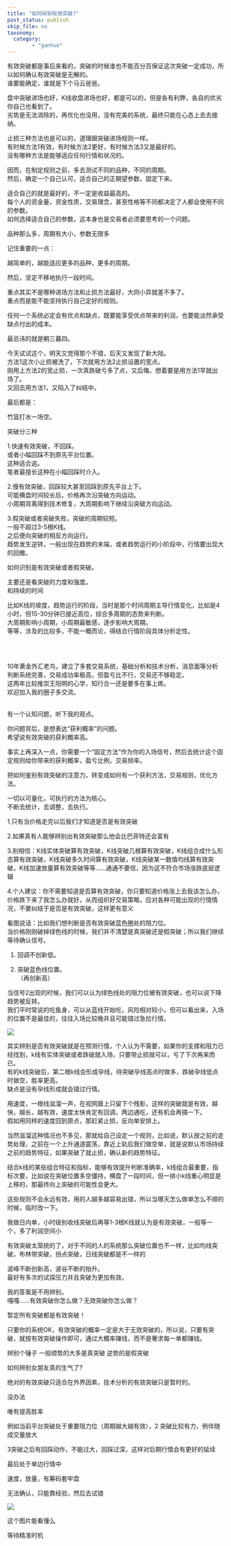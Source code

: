 ```yaml
---
title: "如何辩别有效突破?"
post_status: publish
skip_file: no
taxonomy:
  category:
        - "ganhuo"
---
```


有效突破都是事后来看的，突破的时候谁也不能百分百保证这次突破一定成功，所以如何确认有效突破是无解的。  
谁要能确定，谁就是下个马云爸爸。

盘中突破进场也好，K线收盘进场也好，都是可以的，但是各有利弊，各自的优劣你自己也看到了。  
劣势是无法消除的，再优化也没用，没有完美的系统，最终只能在心态上去去接纳。

止损三种方法也是可以的，道理跟突破进场规则一样。  
有时候方法1有效，有时候方法2更好，有时候方法3又是最好的。  
没有哪种方法是能够适应任何行情和状况的。

因而，在制定规则之前，多去测试不同的品种，不同的周期。  
然后，确定一个自己认可，适合自己的正期望参数，固定下来。

适合自己的就是最好的，不一定是收益最高的。  
每个人的资金量，资金性质，交易理念，甚至性格等不同都决定了人都会使用不同的参数。  
如何选择适合自己的参数，这本身也是交易者必须要思考的一个问题。

品种那么多，周期有大小，参数无限多

记住重要的一点：

越简单的，越能适应更多的品种，更多的周期。

然后，坚定不移地执行一段时间。

重点其实不是哪种进场方法和止损方法最好，大同小异就差不多了。  
重点而是能不能坚持执行自己定好的规则。

任何一个系统必定会有优点和缺点，既要能享受优点带来的利润，也要能淡然承受缺点付出的成本。

最忌讳的就是朝三暮四。

今天试试这个，明天又觉得那个不错，后天又发现了新大陆。  
方法1这次小止损被洗了，下次就用方法2止损设置的宽点。  
刚用上方法2的宽止损，一次真跌破亏多了点，又后悔，想着要是用方法1早就出场了。  
又回去用方法1，又陷入了纠结中。

最后都是：

竹篮打水一场空。

突破分三种

1.快速有效突破，不回踩。  
或者小幅回踩不到原先平台位置。  
这种适合追。  
笔者最擅长这种在小幅回踩时介入。

2.​慢有效突破，回踩较大甚至回踩到原先平台上下。  
可能横盘时间较长后，价格再次沿突破方向运动。  
小周期背离得到技术修复，大周期影响下继续沿突破方向运动。

3.假突破或者突破失败，突破的周期​较短。  
一般不超过3-5根K线。  
之后便向突破的相反方向运行。  
趋势发生逆转，一般出现在趋势的末端，或者趋势运行的小阶段中，行情要出现大的回撤。

如何识别是有效突破或者假突破。

主要还是看突破的力度和强度。  
和持续的时间

比如K线的坡度，趋势运行的阶段，当时是那个时间周期主导行情变化，比如是4小时，但15-30分钟已接近高位，综合多周期的态势来判断​。  
大周期影响小周期，小周期最敏感，逐步影响大周期。  
等等，涉及的比较多，不能一概而论，得结合行情阶段具体分析定性。  
​

​

10年黄金外汇老鸟，建立了多套交易系统，基础分析和技术分析，消息面等分析判断系统完善，交易成功率极高，但盈亏比不行，交易还不够稳定。  
这两年比较推崇王阳明的心学，知行合一还是要多在事上练。  
欢迎加入我的圈子多交流。  
​

有一个认知问题，听下我的观点。

你问题背后，是想表达“获利概率”的问题。  
希望说有效突破的获利概率高。

事实上再深入一点，你需要一个“固定方法”作为你的入场信号，然后去统计这个固定规则给你带来的获利概率，盈亏比例，交易频率。

把如何鉴别有效突破的注意力，转变成如何有一个获利方法，交易规则，优化方法。

一切以可量化，可执行的方法为核心。  
不断去统计，去调整，去执行。

1.只有当价格走完以后我们才知道是否是有效突破

2.如果真有人能够辨别出有效突破那么他会比巴菲特还会富有

3.别相信：K线实体突破算有效突破，K线突破几根算有效突破，K线组合成什么形态算有效突破，K线突破多久时间算有效突破，K线突破某一数值均线算有效突破，K线加速放量算有效突破等等......通通不要信，因为这不符合市场涨跌底层逻辑

4.个人建议：你不需要知道是否算有效突破，你只要知道价格涨上去我该怎么办，价格跌下来了我怎么办就好，从而组织好交易策略，应对各种可能出现的行情情况，不要纠结于是否是有效突破，这样更有意义

看图说话：比如我们想判断是否有效突破蓝色圈处的阻力位。  
当价格刚刚破掉绿色线的时候，我们并不清楚是真突破还是假突破；所以我们继续等待确认信号。

1. 回调不创新低。
    
2. 突破蓝色线位置。  
    （再创新高）
    

当信号2出现的时候，我们可以认为绿色线处的阻力位被有效突破，也可以说下降趋势被反转。  
我们平时常说的吃鱼身，可以从蓝线开始吃，风险相对较小，但可以看出来，入场的位置不是最佳的，往往入场比较晚并且可能错过急拉行情。

![](https://cdn.fendou.la/funstoutiao/2020/11/182956067.jpg)

其实辨别是否有效突破就是在预测行情，个人认为不需要，如果你的支撑和阻力已经找到，k线有实体突破或者跌破就入场，只要带止损就可以，亏了下次再来而已。  
有的k线突破后，第二根k线会形成孕线，待突破孕线高点时做多，跌破孕线低点时做空，胜率更高。  
缺点是没有孕线形成就会错过行情。

用速度，一根线滋溜一声，在视网膜上只留下个残影，这样的突破就是有效，越快，越长，越有效，速度太快肯定有回调，两边通吃，还有机会再搞一下。  
假如用同样的速度回到原点，那赶紧止损，反向单安排上。

当然滋溜这种情况也不多见，那就给自己设定一个规则，比如说，默认按之前的走势处理，之前在一个上升通道震荡，靠近上轨后我们做空单，就是说默认市场持续之前的趋势特征，如果突破了就止损，确认新的趋势特征。

结合k线的某些组合特征和指标，能够有效提升判断准确率，k线组合最重要，指标次要，比如说在突破位置多空僵持，横盘了一段时间，但一排小k线重心明显是上移的，那最终向上突破的可能性会更大。

这些规则不会永远有效，用的人越多越容易出错，所以当哪天怎么做单怎么不顺的时候，临时改一下。

我做日内单，小时级别收线突破后再等1-3根K线就认为是有效突破，一般等一个，多了利润空间小

有效突破太笼统的了，对于不同的人的系统那么突破位置也不一样，比如均线突破，布林带突破，拐点突破，日线突破都是不一样的

波峰不断创新高，波谷不断的抬升。  
最好有多次的试探压力并且突破为更加有效。

我的答案是不用辨别。  
嘎嘎……有效突破你怎么做？无效突破你怎么做？

暂定所有突破都是有效突破！

只要你的系统OK，有效突破的概率一定是大于无效突破的，所以说，只要有突破，就按有效突破操作即可，通过大概率赚钱，而不是奢求每一单都赚钱。

辨别个锤子 一般顺势的大多是真突破 逆势的是假突破

如何辨别女朋友真的生气了?

绝对的有效突破只适合在外界因素，技术分析的有效突破只是暂时的。

没办法

唯有提高胜率

例如当前平台突破处于重要阻力位（周期越大越有效），2 突破比较有力，例伴随成交量放大

3突破之后有回踩动作，不能过大，回踩过深，这样对后期行情会有更好的延续

最后处于单边行情中

速度，放量，有筹码套牢盘

无法确认，只能靠经验，然后去试错

![](https://cdn.fendou.la/funstoutiao/2020/11/190914927.jpg)

这个图片能看懂么

等待精准时机
